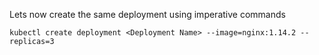 Lets now create the same deployment using imperative commands

`kubectl create deployment <Deployment Name> --image=nginx:1.14.2 --replicas=3`
